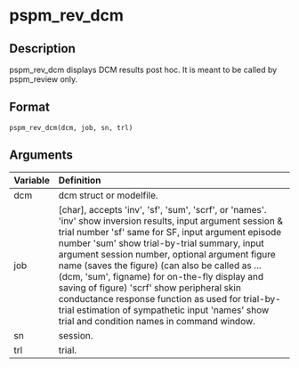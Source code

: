 # pspm_rev_dcm
## Description
pspm_rev_dcm displays DCM results post hoc. It is meant to be called by pspm_review only.

## Format
`pspm_rev_dcm(dcm, job, sn, trl)`

## Arguments
| Variable | Definition |
|:--|:--|
| dcm | dcm struct or modelfile. |
| job | [char], accepts 'inv', 'sf', 'sum', 'scrf', or 'names'. 'inv' show inversion results, input argument session & trial number 'sf' same for SF, input argument episode number 'sum' show trial-by-trial summary, input argument session number, optional argument figure name (saves the figure) (can also be called as ...(dcm, 'sum', figname) for on-the-fly display and saving of figure) 'scrf' show peripheral skin conductance response function as used for trial-by-trial estimation of sympathetic input 'names' show trial and condition names in command window. |
| sn | session. |
| trl | trial. |

